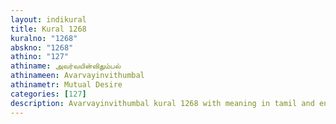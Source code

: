 ```yaml
---
layout: indikural
title: Kural 1268
kuralno: "1268"
abskno: "1268"
athino: "127"
athiname: அவர்வயின்விதும்பல்
athinameen: Avarvayinvithumbal
athinametr: Mutual Desire
categories: [127]
description: Avarvayinvithumbal kural 1268 with meaning in tamil and english 
---
```


